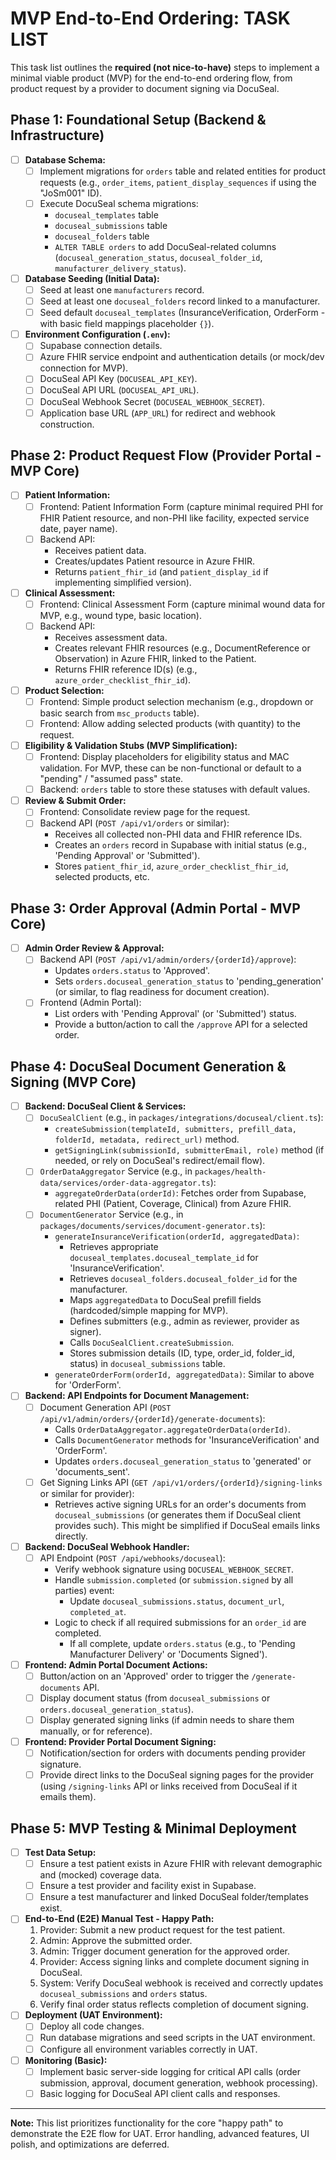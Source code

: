 # MVP End-to-End Ordering: TASK LIST

This task list outlines the **required (not nice-to-have)** steps to implement a minimal viable product (MVP) for the end-to-end ordering flow, from product request by a provider to document signing via DocuSeal.

## Phase 1: Foundational Setup (Backend & Infrastructure)

- [ ] **Database Schema:**
  - [ ] Implement migrations for `orders` table and related entities for product requests (e.g., `order_items`, `patient_display_sequences` if using the "JoSm001" ID).
  - [ ] Execute DocuSeal schema migrations:
    - `docuseal_templates` table
    - `docuseal_submissions` table
    - `docuseal_folders` table
    - `ALTER TABLE orders` to add DocuSeal-related columns (`docuseal_generation_status`, `docuseal_folder_id`, `manufacturer_delivery_status`).
- [ ] **Database Seeding (Initial Data):**
  - [ ] Seed at least one `manufacturers` record.
  - [ ] Seed at least one `docuseal_folders` record linked to a manufacturer.
  - [ ] Seed default `docuseal_templates` (InsuranceVerification, OrderForm - with basic field mappings placeholder `{}`).
- [ ] **Environment Configuration (`.env`):**
  - [ ] Supabase connection details.
  - [ ] Azure FHIR service endpoint and authentication details (or mock/dev connection for MVP).
  - [ ] DocuSeal API Key (`DOCUSEAL_API_KEY`).
  - [ ] DocuSeal API URL (`DOCUSEAL_API_URL`).
  - [ ] DocuSeal Webhook Secret (`DOCUSEAL_WEBHOOK_SECRET`).
  - [ ] Application base URL (`APP_URL`) for redirect and webhook construction.

## Phase 2: Product Request Flow (Provider Portal - MVP Core)

- [ ] **Patient Information:**
  - [ ] Frontend: Patient Information Form (capture minimal required PHI for FHIR Patient resource, and non-PHI like facility, expected service date, payer name).
  - [ ] Backend API:
    - Receives patient data.
    - Creates/updates Patient resource in Azure FHIR.
    - Returns `patient_fhir_id` (and `patient_display_id` if implementing simplified version).
- [ ] **Clinical Assessment:**
  - [ ] Frontend: Clinical Assessment Form (capture minimal wound data for MVP, e.g., wound type, basic location).
  - [ ] Backend API:
    - Receives assessment data.
    - Creates relevant FHIR resources (e.g., DocumentReference or Observation) in Azure FHIR, linked to the Patient.
    - Returns FHIR reference ID(s) (e.g., `azure_order_checklist_fhir_id`).
- [ ] **Product Selection:**
  - [ ] Frontend: Simple product selection mechanism (e.g., dropdown or basic search from `msc_products` table).
  - [ ] Frontend: Allow adding selected products (with quantity) to the request.
- [ ] **Eligibility & Validation Stubs (MVP Simplification):**
  - [ ] Frontend: Display placeholders for eligibility status and MAC validation. For MVP, these can be non-functional or default to a "pending" / "assumed pass" state.
  - [ ] Backend: `orders` table to store these statuses with default values.
- [ ] **Review & Submit Order:**
  - [ ] Frontend: Consolidate review page for the request.
  - [ ] Backend API (`POST /api/v1/orders` or similar):
    - Receives all collected non-PHI data and FHIR reference IDs.
    - Creates an `orders` record in Supabase with initial status (e.g., 'Pending Approval' or 'Submitted').
    - Stores `patient_fhir_id`, `azure_order_checklist_fhir_id`, selected products, etc.

## Phase 3: Order Approval (Admin Portal - MVP Core)

- [ ] **Admin Order Review & Approval:**
  - [ ] Backend API (`POST /api/v1/admin/orders/{orderId}/approve`):
    - Updates `orders.status` to 'Approved'.
    - Sets `orders.docuseal_generation_status` to 'pending_generation' (or similar, to flag readiness for document creation).
  - [ ] Frontend (Admin Portal):
    - List orders with 'Pending Approval' (or 'Submitted') status.
    - Provide a button/action to call the `/approve` API for a selected order.

## Phase 4: DocuSeal Document Generation & Signing (MVP Core)

- [ ] **Backend: DocuSeal Client & Services:**
  - [ ] `DocuSealClient` (e.g., in `packages/integrations/docuseal/client.ts`):
    - `createSubmission(templateId, submitters, prefill_data, folderId, metadata, redirect_url)` method.
    - `getSigningLink(submissionId, submitterEmail, role)` method (if needed, or rely on DocuSeal's redirect/email flow).
  - [ ] `OrderDataAggregator` Service (e.g., in `packages/health-data/services/order-data-aggregator.ts`):
    - `aggregateOrderData(orderId)`: Fetches order from Supabase, related PHI (Patient, Coverage, Clinical) from Azure FHIR.
  - [ ] `DocumentGenerator` Service (e.g., in `packages/documents/services/document-generator.ts`):
    - `generateInsuranceVerification(orderId, aggregatedData)`:
      - Retrieves appropriate `docuseal_templates.docuseal_template_id` for 'InsuranceVerification'.
      - Retrieves `docuseal_folders.docuseal_folder_id` for the manufacturer.
      - Maps `aggregatedData` to DocuSeal prefill fields (hardcoded/simple mapping for MVP).
      - Defines submitters (e.g., admin as reviewer, provider as signer).
      - Calls `DocuSealClient.createSubmission`.
      - Stores submission details (ID, type, order_id, folder_id, status) in `docuseal_submissions` table.
    - `generateOrderForm(orderId, aggregatedData)`: Similar to above for 'OrderForm'.
- [ ] **Backend: API Endpoints for Document Management:**
  - [ ] Document Generation API (`POST /api/v1/admin/orders/{orderId}/generate-documents`):
    - Calls `OrderDataAggregator.aggregateOrderData(orderId)`.
    - Calls `DocumentGenerator` methods for 'InsuranceVerification' and 'OrderForm'.
    - Updates `orders.docuseal_generation_status` to 'generated' or 'documents_sent'.
  - [ ] Get Signing Links API (`GET /api/v1/orders/{orderId}/signing-links` or similar for provider):
    - Retrieves active signing URLs for an order's documents from `docuseal_submissions` (or generates them if DocuSeal client provides such). This might be simplified if DocuSeal emails links directly.
- [ ] **Backend: DocuSeal Webhook Handler:**
  - [ ] API Endpoint (`POST /api/webhooks/docuseal`):
    - Verify webhook signature using `DOCUSEAL_WEBHOOK_SECRET`.
    - Handle `submission.completed` (or `submission.signed` by all parties) event:
      - Update `docuseal_submissions.status`, `document_url`, `completed_at`.
    - Logic to check if all required submissions for an `order_id` are completed.
      - If all complete, update `orders.status` (e.g., to 'Pending Manufacturer Delivery' or 'Documents Signed').
- [ ] **Frontend: Admin Portal Document Actions:**
  - [ ] Button/action on an 'Approved' order to trigger the `/generate-documents` API.
  - [ ] Display document status (from `docuseal_submissions` or `orders.docuseal_generation_status`).
  - [ ] Display generated signing links (if admin needs to share them manually, or for reference).
- [ ] **Frontend: Provider Portal Document Signing:**
  - [ ] Notification/section for orders with documents pending provider signature.
  - [ ] Provide direct links to the DocuSeal signing pages for the provider (using `/signing-links` API or links received from DocuSeal if it emails them).

## Phase 5: MVP Testing & Minimal Deployment

- [ ] **Test Data Setup:**
  - [ ] Ensure a test patient exists in Azure FHIR with relevant demographic and (mocked) coverage data.
  - [ ] Ensure a test provider and facility exist in Supabase.
  - [ ] Ensure a test manufacturer and linked DocuSeal folder/templates exist.
- [ ] **End-to-End (E2E) Manual Test - Happy Path:**
    1. Provider: Submit a new product request for the test patient.
    2. Admin: Approve the submitted order.
    3. Admin: Trigger document generation for the approved order.
    4. Provider: Access signing links and complete document signing in DocuSeal.
    5. System: Verify DocuSeal webhook is received and correctly updates `docuseal_submissions` and `orders` status.
    6. Verify final order status reflects completion of document signing.
- [ ] **Deployment (UAT Environment):**
  - [ ] Deploy all code changes.
  - [ ] Run database migrations and seed scripts in the UAT environment.
  - [ ] Configure all environment variables correctly in UAT.
- [ ] **Monitoring (Basic):**
  - [ ] Implement basic server-side logging for critical API calls (order submission, approval, document generation, webhook processing).
  - [ ] Basic logging for DocuSeal API client calls and responses.

---
**Note:** This list prioritizes functionality for the core "happy path" to demonstrate the E2E flow for UAT. Error handling, advanced features, UI polish, and optimizations are deferred. 
